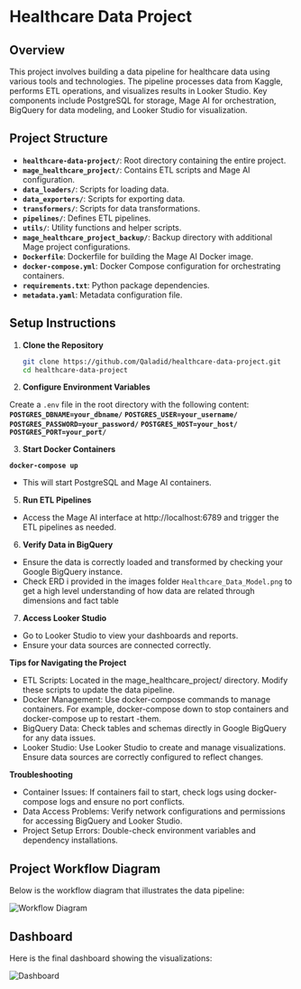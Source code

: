 # Healthcare Data Project

## Overview

This project involves building a data pipeline for healthcare data using various tools and technologies. The pipeline processes data from Kaggle, performs ETL operations, and visualizes results in Looker Studio. Key components include PostgreSQL for storage, Mage AI for orchestration, BigQuery for data modeling, and Looker Studio for visualization.

## Project Structure

- **`healthcare-data-project/`**: Root directory containing the entire project.
- **`mage_healthcare_project/`**: Contains ETL scripts and Mage AI configuration.
- **`data_loaders/`**: Scripts for loading data.
- **`data_exporters/`**: Scripts for exporting data.
- **`transformers/`**: Scripts for data transformations.
- **`pipelines/`**: Defines ETL pipelines.
- **`utils/`**: Utility functions and helper scripts.
- **`mage_healthcare_project_backup/`**: Backup directory with additional Mage project configurations.
- **`Dockerfile`**: Dockerfile for building the Mage AI Docker image.
- **`docker-compose.yml`**: Docker Compose configuration for orchestrating containers.
- **`requirements.txt`**: Python package dependencies.
- **`metadata.yaml`**: Metadata configuration file.

## Setup Instructions

1. **Clone the Repository**

   ```sh
   git clone https://github.com/Qaladid/healthcare-data-project.git
   cd healthcare-data-project

2. **Configure Environment Variables**

Create a `.env` file in the root directory with the following content:
 **`POSTGRES_DBNAME=your_dbname/`**
 **`POSTGRES_USER=your_username/`**
 **`POSTGRES_PASSWORD=your_password/`**
 **`POSTGRES_HOST=your_host/`**
 **`POSTGRES_PORT=your_port/`**

3. **Start Docker Containers**
  
  **`docker-compose up`**
 - This will start PostgreSQL and Mage AI containers.

5. **Run ETL Pipelines**

 - Access the Mage AI interface at http://localhost:6789 and trigger the ETL pipelines as needed.

6. **Verify Data in BigQuery**

 - Ensure the data is correctly loaded and transformed by checking your Google BigQuery instance.
 - Check ERD i provided in the images folder `Healthcare_Data_Model.png` to get a high level understanding of how data are related through  dimensions and fact table

7. **Access Looker Studio**

 - Go to Looker Studio to view your dashboards and reports.
 - Ensure your data sources are connected correctly.

**Tips for Navigating the Project**
 - ETL Scripts: Located in the mage_healthcare_project/ directory. Modify these scripts to update the data pipeline.
 - Docker Management: Use docker-compose commands to manage containers. For example, docker-compose down to stop containers and docker-compose up to     restart  -them.
 - BigQuery Data: Check tables and schemas directly in Google BigQuery for any data issues.
 - Looker Studio: Use Looker Studio to create and manage visualizations. Ensure data sources are correctly configured to reflect changes.

**Troubleshooting**
 - Container Issues: If containers fail to start, check logs using docker-compose logs and ensure no port conflicts.
 - Data Access Problems: Verify network configurations and permissions for accessing BigQuery and Looker Studio.
 - Project Setup Errors: Double-check environment variables and dependency installations.

## Project Workflow Diagram
 Below is the workflow diagram that illustrates the data pipeline:
 
 ![Workflow Diagram](images/healthcare_workflow.png)

## Dashboard
 Here is the final dashboard showing the visualizations:
 
 ![Dashboard](images/healthcare_dashboard.png)

